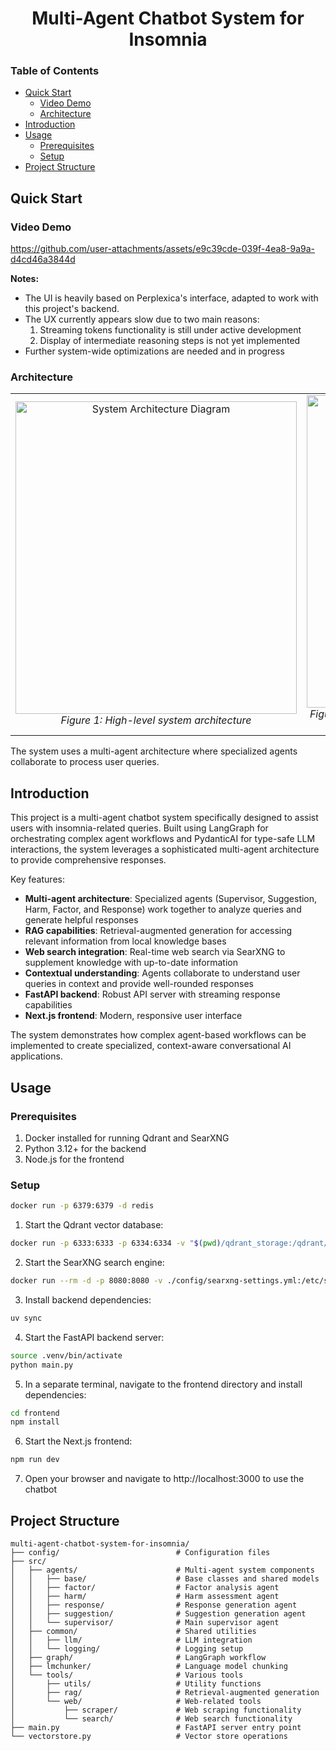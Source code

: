 <h1 align="center"><b>Multi-Agent Chatbot System for Insomnia</b></h1>

### Table of Contents
- [Quick Start](#quick-start)
  - [Video Demo](#video-demo)
  - [Architecture](#architecture)
- [Introduction](#introduction)
- [Usage](#usage)
  - [Prerequisites](#prerequisites)
  - [Setup](#setup)
- [Project Structure](#project-structure)

## Quick Start
### Video Demo
https://github.com/user-attachments/assets/e9c39cde-039f-4ea8-9a9a-d4cd46a3844d

**Notes:**
- The UI is heavily based on Perplexica's interface, adapted to work with this project's backend.
- The UX currently appears slow due to two main reasons:
  1. Streaming tokens functionality is still under active development
  2. Display of intermediate reasoning steps is not yet implemented
- Further system-wide optimizations are needed and in progress

### Architecture

<div align="center">
  <table>
    <tr>
      <td align="center">
        <img src="./assets/architecture-diagram.png" alt="System Architecture Diagram" width="450" height="500"/>
        <br>
        <em>Figure 1: High-level system architecture</em>
      </td>
      <td align="center">
        <img src="./assets/agent-flow.png" alt="Agent Interaction Flow" width="450" height="500"/>
        <br>
        <em>Figure 2: Detailed flow of information between specialized agents</em>
      </td>
    </tr>
  </table>
</div>

The system uses a multi-agent architecture where specialized agents collaborate to process user queries.

## Introduction

This project is a multi-agent chatbot system specifically designed to assist users with insomnia-related queries. Built using LangGraph for orchestrating complex agent workflows and PydanticAI for type-safe LLM interactions, the system leverages a sophisticated multi-agent architecture to provide comprehensive responses.

Key features:
- **Multi-agent architecture**: Specialized agents (Supervisor, Suggestion, Harm, Factor, and Response) work together to analyze queries and generate helpful responses
- **RAG capabilities**: Retrieval-augmented generation for accessing relevant information from local knowledge bases
- **Web search integration**: Real-time web search via SearXNG to supplement knowledge with up-to-date information
- **Contextual understanding**: Agents collaborate to understand user queries in context and provide well-rounded responses
- **FastAPI backend**: Robust API server with streaming response capabilities
- **Next.js frontend**: Modern, responsive user interface

The system demonstrates how complex agent-based workflows can be implemented to create specialized, context-aware conversational AI applications.

## Usage

### Prerequisites
1. Docker installed for running Qdrant and SearXNG
2. Python 3.12+ for the backend
3. Node.js for the frontend

### Setup

```bash
docker run -p 6379:6379 -d redis
```

1. Start the Qdrant vector database:
```bash
docker run -p 6333:6333 -p 6334:6334 -v "$(pwd)/qdrant_storage:/qdrant/storage:z" qdrant/qdrant
```

2. Start the SearXNG search engine:
```bash
docker run --rm -d -p 8080:8080 -v ./config/searxng-settings.yml:/etc/searxng/settings.yml -e "BASE_URL=http://localhost:8080/" -e "INSTANCE_NAME=my-instance" searxng/searxng
```

3. Install backend dependencies:
```bash
uv sync
```

4. Start the FastAPI backend server:
```bash
source .venv/bin/activate
python main.py
```

5. In a separate terminal, navigate to the frontend directory and install dependencies:
```bash
cd frontend
npm install
```

6. Start the Next.js frontend:
```bash
npm run dev
```

7. Open your browser and navigate to http://localhost:3000 to use the chatbot

## Project Structure

```
multi-agent-chatbot-system-for-insomnia/
├── config/                          # Configuration files
├── src/
│   ├── agents/                      # Multi-agent system components
│   │   ├── base/                    # Base classes and shared models
│   │   ├── factor/                  # Factor analysis agent
│   │   ├── harm/                    # Harm assessment agent
│   │   ├── response/                # Response generation agent
│   │   ├── suggestion/              # Suggestion generation agent
│   │   └── supervisor/              # Main supervisor agent
│   ├── common/                      # Shared utilities
│   │   ├── llm/                     # LLM integration
│   │   └── logging/                 # Logging setup
│   ├── graph/                       # LangGraph workflow
│   ├── lmchunker/                   # Language model chunking
│   └── tools/                       # Various tools
│       ├── utils/                   # Utility functions
│       ├── rag/                     # Retrieval-augmented generation
│       └── web/                     # Web-related tools
│           ├── scraper/             # Web scraping functionality
│           └── search/              # Web search functionality
├── main.py                          # FastAPI server entry point
└── vectorstore.py                   # Vector store operations
```
